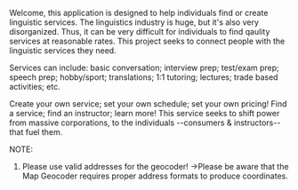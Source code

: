 Welcome, this application is designed to help individuals find or create linguistic services. The linguistics industry is huge, but it's also very disorganized. Thus, it can be very difficult for individuals to find qaulity services at reasonable rates. This project seeks to connect people with the linguistic services they need.

Services can include: basic conversation; interview prep; test/exam prep; speech prep; hobby/sport; translations; 1:1 tutoring; lectures; trade based activities; etc.


Create your own service; set your own schedule; set your own pricing!
Find a service; find an instructor; learn more!
This service seeks to shift power from massive corporations, to the individuals --consumers & instructors-- that fuel them.



NOTE:
1) Please use valid addresses for the geocoder!
->Please be aware that the Map Geocoder requires proper address formats to produce coordinates.
